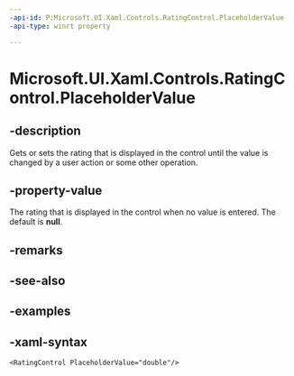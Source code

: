 ```yaml
---
-api-id: P:Microsoft.UI.Xaml.Controls.RatingControl.PlaceholderValue
-api-type: winrt property

---
```

<!-- Property syntax.
public double PlaceholderValue { get;  set; }
-->

# Microsoft.UI.Xaml.Controls.RatingControl.PlaceholderValue


## -description

Gets or sets the rating that is displayed in the control until the value is changed by a user action or some other operation.


## -property-value

The rating that is displayed in the control when no value is entered. The default is **null**.


## -remarks


## -see-also


## -examples


## -xaml-syntax

```xaml
<RatingControl PlaceholderValue="double"/>
```


